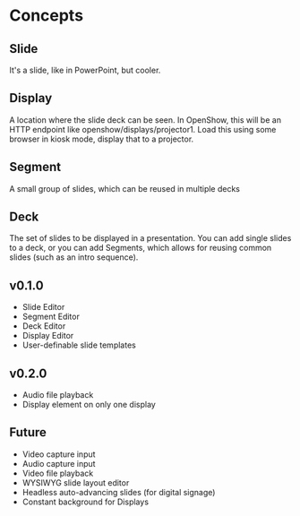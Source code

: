 # Concepts

## Slide
It's a slide, like in PowerPoint, but cooler.

## Display
A location where the slide deck can be seen. In OpenShow, this will be an HTTP endpoint like openshow/displays/projector1. Load this using some browser in kiosk mode, display that to a projector.

## Segment
A small group of slides, which can be reused in multiple decks

## Deck
The set of slides to be displayed in a presentation. You can add single slides to a deck, or you can add Segments, which allows for reusing common slides (such as an intro sequence).

## v0.1.0
- Slide Editor
- Segment Editor
- Deck Editor
- Display Editor
- User-definable slide templates

## v0.2.0
- Audio file playback
- Display element on only one display

## Future
- Video capture input
- Audio capture input
- Video file playback
- WYSIWYG slide layout editor
- Headless auto-advancing slides (for digital signage)
- Constant background for Displays
